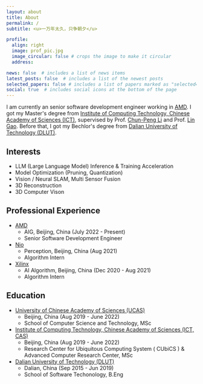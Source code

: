```yaml
---
layout: about
title: About
permalink: /
subtitle: <u>一万年太久，只争朝夕</u>

profile:
  align: right
  image: prof_pic.jpg
  image_circular: false # crops the image to make it circular
  address: 

news: false  # includes a list of news items
latest_posts: false  # includes a list of the newest posts
selected_papers: false # includes a list of papers marked as "selected={true}"
social: true  # includes social icons at the bottom of the page
---
```


I am currently an senior software development engineer working in [AMD](https://www.amd.com/). I got my Master's degree from [Institute of Computing Technology, Chinese Academy of Sciences (ICT)](http://english.ict.cas.cn/), supervised by Prof. [Chun-Peng Li](https://people.ucas.ac.cn/~vr) and Prof. [Lin Gao](http://www.geometrylearning.com/). Before that, I got my Bechlor's degree from [Dalian University of Technology (DLUT)](https://en.dlut.edu.cn/).

## Interests
- LLM (Large Language Model) Inference & Training Acceleration
- Model Optimization (Pruning, Quantization)
- Vision / Neural SLAM, Multi Sensor Fusion
- 3D Reconstruction
- 3D Computer Vison

## Professional Experience

+ [AMD](https://www.amd.com/) 
    - AIG, Beijing, China (July 2022 - Present)
    - Senior Software Development Engineer
+ [Nio](https://www.nio.com/)
    - Perception, Beijing, China (Aug 2021)
    - Algorithm Intern
+ [Xilinx](https://www.xilinx.com/)
    - AI Algorithm, Beijing, China (Dec 2020 - Aug 2021)
    - Algorithm Intern

## Education

+ [University of Chinese Academy of Sciences (UCAS)](https://english.ucas.ac.cn/)
    - Beijing, China (Aug 2019 - June 2022)
    - School of Computer Science and Technology, MSc
+ [Institute of Computing Technology, Chinese Academy of Sciences (ICT, CAS)](http://english.ict.cas.cn/)
    - Beijing, China (Aug 2019 - June 2022)
    - Research Center for Ubiquitous Computing System ( CUbiCS ) & Advanced Computer Research Center, MSc
+ [Dalian University of Technology (DLUT)](https://en.dlut.edu.cn/)
    - Dalian, China (Sep 2015 - Jun 2019)
    - School of Software Techonology, B.Eng